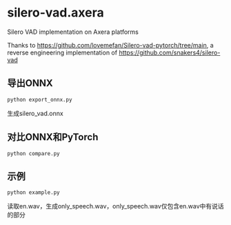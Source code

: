 # silero-vad.axera
Silero VAD implementation on Axera platforms

Thanks to https://github.com/lovemefan/Silero-vad-pytorch/tree/main, a reverse engineering implementation of https://github.com/snakers4/silero-vad


## 导出ONNX
```
python export_onnx.py
```
生成silero_vad.onnx

## 对比ONNX和PyTorch
```
python compare.py
```

## 示例
```
python example.py
```
读取en.wav，生成only_speech.wav，only_speech.wav仅包含en.wav中有说话的部分